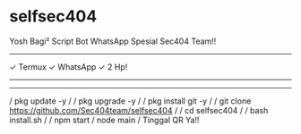 # selfsec404
Yosh Bagi² Script Bot WhatsApp Spesial Sec404 Team!!

-------------------

✓ Termux
✓ WhatsApp
✓ 2 Hp!

-------------------

-------------------
/ pkg update -y
/
/ pkg upgrade -y
/
/ pkg install git -y
/
/ git clone https://github.com/Sec404team/selfsec404
/
/ cd selfsec404
/
/ bash install.sh
/
/ npm start / node main
/
Tinggal QR Ya!!
